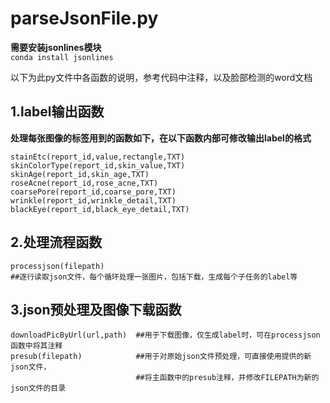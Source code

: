 # parseJsonFile.py
  
**需要安装jsonlines模块**  
`conda install jsonlines`    
  
以下为此py文件中各函数的说明，参考代码中注释，以及脸部检测的word文档

## 1.label输出函数  
   
  **处理每张图像的标签用到的函数如下，在以下函数内部可修改输出label的格式**  
  
  ``` 
  stainEtc(report_id,value,rectangle,TXT)  
  skinColorType(report_id,skin_value,TXT)  
  skinAge(report_id,skin_age,TXT)  
  roseAcne(report_id,rose_acne,TXT)  
  coarsePore(report_id,coarse_pore,TXT)  
  wrinkle(report_id,wrinkle_detail,TXT)  
  blackEye(report_id,black_eye_detail,TXT)  
  ```

  
## 2.处理流程函数
```
processjson(filepath)  
##逐行读取json文件，每个循环处理一张图片，包括下载，生成每个子任务的label等
```

## 3.json预处理及图像下载函数  
```  
downloadPicByUrl(url,path)  ##用于下载图像，仅生成label时，可在processjson函数中将其注释
presub(filepath)            ##用于对原始json文件预处理，可直接使用提供的新json文件，  
                            ##将主函数中的presub注释，并修改FILEPATH为新的json文件的目录
```

  

